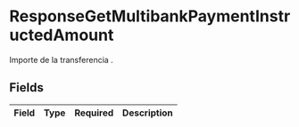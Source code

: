 # ResponseGetMultibankPaymentInstructedAmount

Importe de la transferencia .


## Fields

| Field       | Type        | Required    | Description |
| ----------- | ----------- | ----------- | ----------- |